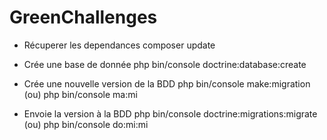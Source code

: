 # GreenChallenges

- Récuperer les dependances
composer update

- Crée une base de donnée
php bin/console doctrine:database:create

- Crée une nouvelle version de la BDD
 php bin/console make:migration (ou) php bin/console ma:mi

- Envoie la version à la BDD
 php bin/console doctrine:migrations:migrate (ou) php bin/console do:mi:mi
